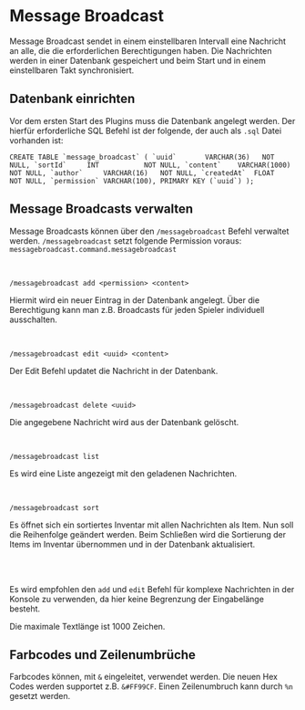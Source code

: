 # Message Broadcast

Message Broadcast sendet in einem einstellbaren Intervall eine Nachricht an alle, die die
erforderlichen Berechtigungen haben. Die Nachrichten werden in einer Datenbank gespeichert und beim
Start und in einem einstellbaren Takt synchronisiert.

## Datenbank einrichten

Vor dem ersten Start des Plugins muss die Datenbank angelegt werden. Der hierfür erforderliche SQL
Befehl ist der folgende, der auch als `.sql` Datei vorhanden ist:

``
CREATE TABLE `message_broadcast`
(
`uuid`       VARCHAR(36)   NOT NULL,
`sortId`     INT           NOT NULL,
`content`    VARCHAR(1000) NOT NULL,
`author`     VARCHAR(16)   NOT NULL,
`createdAt`  FLOAT         NOT NULL,
`permission` VARCHAR(100),
PRIMARY KEY (`uuid`)
);
``

## Message Broadcasts verwalten

Message Broadcasts können über den ``/messagebroadcast`` Befehl verwaltet werden.
``/messagebroadcast`` setzt folgende Permission voraus: `messagebroadcast.command.messagebroadcast`

<br>

``/messagebroadcast add <permission> <content>``

Hiermit wird ein neuer Eintrag in der Datenbank angelegt.
Über die Berechtigung kann man z.B. Broadcasts für jeden Spieler individuell ausschalten.

<br>

``/messagebroadcast edit <uuid> <content>``

Der Edit Befehl updatet die Nachricht in der Datenbank.

<br>

``/messagebroadcast delete <uuid>``

Die angegebene Nachricht wird aus der Datenbank gelöscht.

<br>

``/messagebroadcast list``

Es wird eine Liste angezeigt mit den geladenen Nachrichten.

<br>

`/messagebroadcast sort`

Es öffnet sich ein sortiertes Inventar mit allen Nachrichten als Item. Nun soll die Reihenfolge
geändert werden. Beim Schließen wird die
Sortierung der Items im Inventar übernommen und in der Datenbank aktualisiert.

<br>
<br>

Es wird empfohlen den `add` und `edit` Befehl für komplexe Nachrichten in der Konsole zu verwenden,
da hier keine Begrenzung der Eingabelänge besteht.

Die maximale Textlänge ist 1000 Zeichen.

## Farbcodes und Zeilenumbrüche

Farbcodes können, mit `&` eingeleitet, verwendet werden. Die neuen Hex Codes werden supportet
z.B. `&#FF99CF`. Einen Zeilenumbruch kann durch `%n` gesetzt werden.